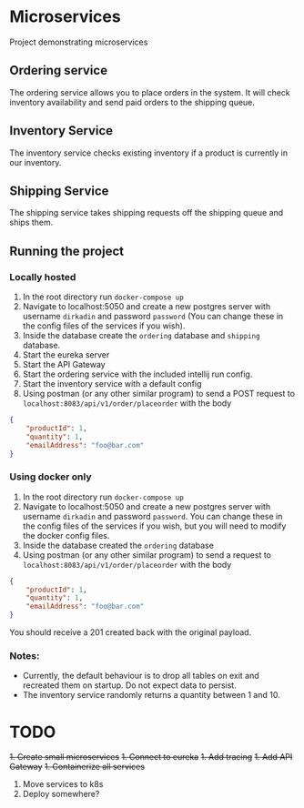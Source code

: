 # Microservices
Project demonstrating microservices

## Ordering service
The ordering service allows you to place orders in the system. It will check inventory availability and send paid orders to the shipping queue.

## Inventory Service
The inventory service checks existing inventory if a product is currently in our inventory.

## Shipping Service
The shipping service takes shipping requests off the shipping queue and ships them.

## Running the project
### Locally hosted
1. In the root directory run `docker-compose up`
1. Navigate to localhost:5050 and create a new postgres server with username `dirkadin` and password `password` (You can change these in the config files of the services if you wish).
1. Inside the database create the `ordering` database and `shipping` database.
1. Start the eureka server
1. Start the API Gateway
1. Start the ordering service with the included intellij run config.
1. Start the inventory service with a default config
1. Using postman (or any other similar program) to send a POST request to `localhost:8083/api/v1/order/placeorder` with the body

```json
{
    "productId": 1,
    "quantity": 1,
    "emailAddress": "foo@bar.com"
}
```

### Using docker only
1. In the root directory run `docker-compose up`
1. Navigate to localhost:5050 and create a new postgres server with username `dirkadin` and password `password`. You can change these in the config files of the services if you wish, but you will need to modify the docker config files.
1. Inside the database created the `ordering` database
1. Using postman (or any other similar program) to send a request to `localhost:8083/api/v1/order/placeorder` with the body

```json
{
    "productId": 1,
    "quantity": 1,
    "emailAddress": "foo@bar.com"
}
```


You should receive a 201 created back with the original payload.

### Notes:
- Currently, the default behaviour is to drop all tables on exit and recreated them on startup. Do not expect data to persist.
- The inventory service randomly returns a quantity between 1 and 10.

# TODO
~~1. Create small microservices~~
~~1. Connect to eureka~~
~~1. Add tracing~~
~~1. Add API Gateway~~
~~1. Containerize all services~~
1. Move services to k8s
1. Deploy somewhere?